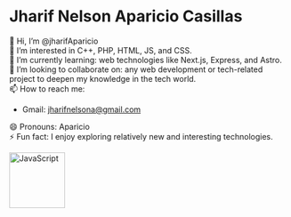 # Jharif Nelson Aparicio Casillas

👋 Hi, I’m @jharifAparicio  
👀 I’m interested in C++, PHP, HTML, JS, and CSS.  
🌱 I’m currently learning: web technologies like Next.js, Express, and Astro.  
💞️ I’m looking to collaborate on: any web development or tech-related project to deepen my knowledge in the tech world.  
📫 How to reach me:  

- Gmail: [jharifnelsona@gmail.com](mailto:jharifnelsona@gmail.com)  

😄 Pronouns: Aparicio  
⚡ Fun fact: I enjoy exploring relatively new and interesting technologies.  

<a href="https://developer.mozilla.org/es/docs/Web/JavaScript" target="_blank">
  <img src="https://cdn-icons-png.flaticon.com/512/5968/5968292.png" alt="JavaScript" width="100" height="100">
</a>
